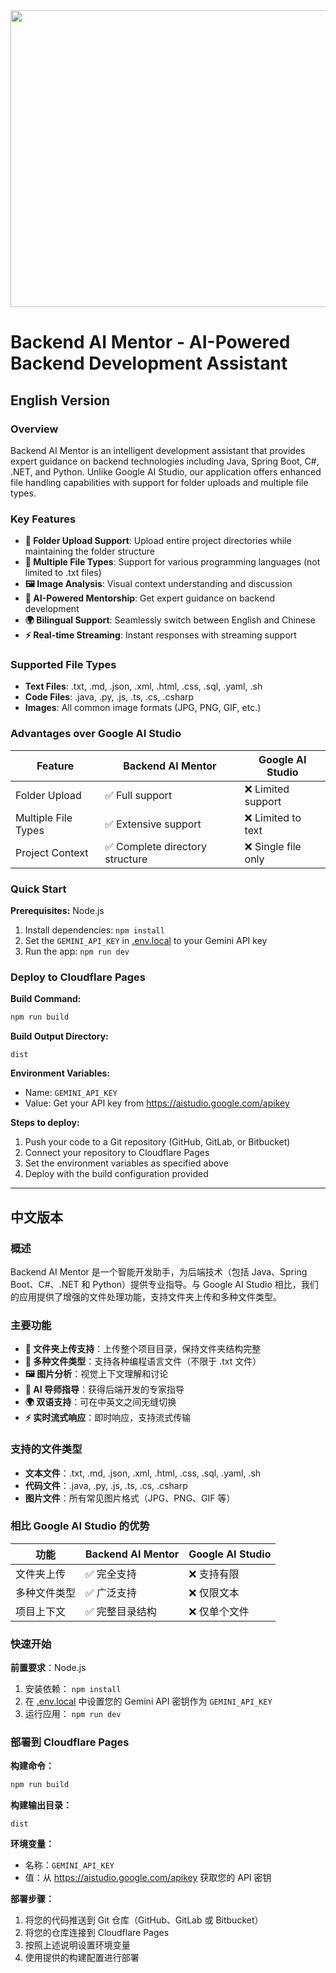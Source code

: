 <div align="center">
<img width="1200" height="475" alt="GHBanner" src="https://github.com/user-attachments/assets/0aa67016-6eaf-458a-adb2-6e31a0763ed6" />
</div>

# Backend AI Mentor - AI-Powered Backend Development Assistant

## English Version

### Overview
Backend AI Mentor is an intelligent development assistant that provides expert guidance on backend technologies including Java, Spring Boot, C#, .NET, and Python. Unlike Google AI Studio, our application offers enhanced file handling capabilities with support for folder uploads and multiple file types.

### Key Features
- **📁 Folder Upload Support**: Upload entire project directories while maintaining the folder structure
- **📄 Multiple File Types**: Support for various programming languages (not limited to .txt files)
- **🖼️ Image Analysis**: Visual context understanding and discussion
- **💬 AI-Powered Mentorship**: Get expert guidance on backend development
- **🌍 Bilingual Support**: Seamlessly switch between English and Chinese
- **⚡ Real-time Streaming**: Instant responses with streaming support

### Supported File Types
- **Text Files**: .txt, .md, .json, .xml, .html, .css, .sql, .yaml, .sh
- **Code Files**: .java, .py, .js, .ts, .cs, .csharp
- **Images**: All common image formats (JPG, PNG, GIF, etc.)

### Advantages over Google AI Studio
Feature | Backend AI Mentor | Google AI Studio |
|---------|------------------|------------------|
Folder Upload | ✅ Full support | ❌ Limited support |
Multiple File Types | ✅ Extensive support | ❌ Limited to text |
Project Context | ✅ Complete directory structure | ❌ Single file only |

### Quick Start
**Prerequisites:** Node.js

1. Install dependencies:
   `npm install`
2. Set the `GEMINI_API_KEY` in [.env.local](.env.local) to your Gemini API key
3. Run the app:
   `npm run dev`

### Deploy to Cloudflare Pages

**Build Command:**
```bash
npm run build
```

**Build Output Directory:**
```
dist
```

**Environment Variables:**
- Name: `GEMINI_API_KEY`
- Value: Get your API key from https://aistudio.google.com/apikey

**Steps to deploy:**
1. Push your code to a Git repository (GitHub, GitLab, or Bitbucket)
2. Connect your repository to Cloudflare Pages
3. Set the environment variables as specified above
4. Deploy with the build configuration provided

---

## 中文版本

### 概述
Backend AI Mentor 是一个智能开发助手，为后端技术（包括 Java、Spring Boot、C#、.NET 和 Python）提供专业指导。与 Google AI Studio 相比，我们的应用提供了增强的文件处理功能，支持文件夹上传和多种文件类型。

### 主要功能
- **📁 文件夹上传支持**：上传整个项目目录，保持文件夹结构完整
- **📄 多种文件类型**：支持各种编程语言文件（不限于 .txt 文件）
- **🖼️ 图片分析**：视觉上下文理解和讨论
- **💬 AI 导师指导**：获得后端开发的专家指导
- **🌍 双语支持**：可在中英文之间无缝切换
- **⚡ 实时流式响应**：即时响应，支持流式传输

### 支持的文件类型
- **文本文件**：.txt, .md, .json, .xml, .html, .css, .sql, .yaml, .sh
- **代码文件**：.java, .py, .js, .ts, .cs, .csharp
- **图片文件**：所有常见图片格式（JPG、PNG、GIF 等）

### 相比 Google AI Studio 的优势
功能 | Backend AI Mentor | Google AI Studio |
|------|------------------|------------------|
文件夹上传 | ✅ 完全支持 | ❌ 支持有限 |
多种文件类型 | ✅ 广泛支持 | ❌ 仅限文本 |
项目上下文 | ✅ 完整目录结构 | ❌ 仅单个文件 |

### 快速开始
**前置要求**：Node.js

1. 安装依赖：
   `npm install`
2. 在 [.env.local](.env.local) 中设置您的 Gemini API 密钥作为 `GEMINI_API_KEY`
3. 运行应用：
   `npm run dev`

### 部署到 Cloudflare Pages

**构建命令：**
```bash
npm run build
```

**构建输出目录：**
```
dist
```

**环境变量：**
- 名称：`GEMINI_API_KEY`
- 值：从 https://aistudio.google.com/apikey 获取您的 API 密钥

**部署步骤：**
1. 将您的代码推送到 Git 仓库（GitHub、GitLab 或 Bitbucket）
2. 将您的仓库连接到 Cloudflare Pages
3. 按照上述说明设置环境变量
4. 使用提供的构建配置进行部署
